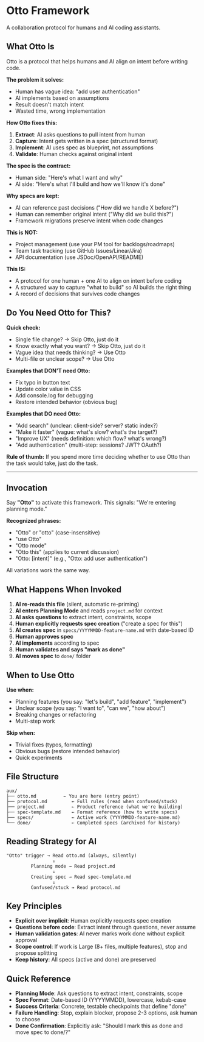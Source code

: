 # Otto Framework

A collaboration protocol for humans and AI coding assistants.

## What Otto Is

Otto is a protocol that helps humans and AI align on intent before writing code.

**The problem it solves:**
- Human has vague idea: "add user authentication"
- AI implements based on assumptions
- Result doesn't match intent
- Wasted time, wrong implementation

**How Otto fixes this:**
1. **Extract**: AI asks questions to pull intent from human
2. **Capture**: Intent gets written in a spec (structured format)
3. **Implement**: AI uses spec as blueprint, not assumptions
4. **Validate**: Human checks against original intent

**The spec is the contract:**
- Human side: "Here's what I want and why"
- AI side: "Here's what I'll build and how we'll know it's done"

**Why specs are kept:**
- AI can reference past decisions ("How did we handle X before?")
- Human can remember original intent ("Why did we build this?")
- Framework migrations preserve intent when code changes

**This is NOT:**
- Project management (use your PM tool for backlogs/roadmaps)
- Team task tracking (use GitHub Issues/Linear/Jira)
- API documentation (use JSDoc/OpenAPI/README)

**This IS:**
- A protocol for one human + one AI to align on intent before coding
- A structured way to capture "what to build" so AI builds the right thing
- A record of decisions that survives code changes

## Do You Need Otto for This?

**Quick check:**
- Single file change? → Skip Otto, just do it
- Know exactly what you want? → Skip Otto, just do it
- Vague idea that needs thinking? → Use Otto
- Multi-file or unclear scope? → Use Otto

**Examples that DON'T need Otto:**
- Fix typo in button text
- Update color value in CSS
- Add console.log for debugging
- Restore intended behavior (obvious bug)

**Examples that DO need Otto:**
- "Add search" (unclear: client-side? server? static index?)
- "Make it faster" (vague: what's slow? what's the target?)
- "Improve UX" (needs definition: which flow? what's wrong?)
- "Add authentication" (multi-step: sessions? JWT? OAuth?)

**Rule of thumb:** If you spend more time deciding whether to use Otto than the task would take, just do the task.

---

## Invocation

Say **"Otto"** to activate this framework. This signals: "We're entering planning mode."

**Recognized phrases:**
- "Otto" or "otto" (case-insensitive)
- "use Otto"
- "Otto mode"
- "Otto this" (applies to current discussion)
- "Otto: [intent]" (e.g., "Otto: add user authentication")

All variations work the same way.

## What Happens When Invoked

1. **AI re-reads this file** (silent, automatic re-priming)
2. **AI enters Planning Mode** and reads `project.md` for context
3. **AI asks questions** to extract intent, constraints, scope
4. **Human explicitly requests spec creation** ("create a spec for this")
5. **AI creates spec** in `specs/YYYYMMDD-feature-name.md` with date-based ID
6. **Human approves spec**
7. **AI implements** according to spec
8. **Human validates and says "mark as done"**
9. **AI moves spec** to `done/` folder

## When to Use Otto

**Use when:**
- Planning features (you say: "let's build", "add feature", "implement")
- Unclear scope (you say: "I want to", "can we", "how about")
- Breaking changes or refactoring
- Multi-step work

**Skip when:**
- Trivial fixes (typos, formatting)
- Obvious bugs (restore intended behavior)
- Quick experiments

## File Structure

```
aux/
├── otto.md          ← You are here (entry point)
├── protocol.md         ← Full rules (read when confused/stuck)
├── project.md          ← Product reference (what we're building)
├── spec-template.md    ← Format reference (how to write specs)
├── specs/              ← Active work (YYYYMMDD-feature-name.md)
└── done/               ← Completed specs (archived for history)
```

## Reading Strategy for AI

```
"Otto" trigger → Read otto.md (always, silently)
                 ↓
         Planning mode → Read project.md
                 ↓
         Creating spec → Read spec-template.md
                 ↓
         Confused/stuck → Read protocol.md
```

## Key Principles

- **Explicit over implicit**: Human explicitly requests spec creation
- **Questions before code**: Extract intent through questions, never assume
- **Human validation gates**: AI never marks work done without explicit approval
- **Scope control**: If work is Large (8+ files, multiple features), stop and propose splitting
- **Keep history**: All specs (active and done) are preserved

## Quick Reference

- **Planning Mode**: Ask questions to extract intent, constraints, scope
- **Spec Format**: Date-based ID (YYYYMMDD), lowercase, kebab-case
- **Success Criteria**: Concrete, testable checkpoints that define "done"
- **Failure Handling**: Stop, explain blocker, propose 2-3 options, ask human to choose
- **Done Confirmation**: Explicitly ask: "Should I mark this as done and move spec to done/?"

